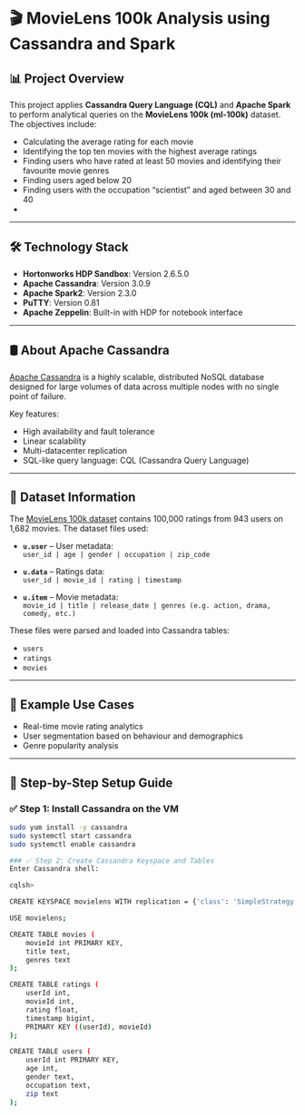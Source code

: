 # 🎬 MovieLens 100k Analysis using Cassandra and Spark

## 📊 Project Overview

This project applies **Cassandra Query Language (CQL)** and **Apache Spark** to perform analytical queries on the **MovieLens 100k (ml-100k)** dataset. The objectives include:

- Calculating the average rating for each movie  
- Identifying the top ten movies with the highest average ratings  
- Finding users who have rated at least 50 movies and identifying their favourite movie genres  
- Finding users aged below 20  
- Finding users with the occupation “scientist” and aged between 30 and 40
- 
---

## 🛠️ Technology Stack

- **Hortonworks HDP Sandbox**: Version 2.6.5.0  
- **Apache Cassandra**: Version 3.0.9  
- **Apache Spark2**: Version 2.3.0  
- **PuTTY**: Version 0.81  
- **Apache Zeppelin**: Built-in with HDP for notebook interface  

---

## 🛢️ About Apache Cassandra

[Apache Cassandra](https://cassandra.apache.org/) is a highly scalable, distributed NoSQL database designed for large volumes of data across multiple nodes with no single point of failure.

Key features:
- High availability and fault tolerance
- Linear scalability
- Multi-datacenter replication
- SQL-like query language: CQL (Cassandra Query Language)

---

## 📁 Dataset Information

The [MovieLens 100k dataset](https://grouplens.org/datasets/movielens/100k/) contains 100,000 ratings from 943 users on 1,682 movies. The dataset files used:

- **`u.user`** – User metadata:  
  `user_id | age | gender | occupation | zip_code`

- **`u.data`** – Ratings data:  
  `user_id | movie_id | rating | timestamp`

- **`u.item`** – Movie metadata:  
  `movie_id | title | release_date | genres (e.g. action, drama, comedy, etc.)`

These files were parsed and loaded into Cassandra tables:
- `users`  
- `ratings`  
- `movies`

---

## 📌 Example Use Cases

- Real-time movie rating analytics  
- User segmentation based on behaviour and demographics  
- Genre popularity analysis  

---

## 🔧 Step-by-Step Setup Guide

### ✅ Step 1: Install Cassandra on the VM

```bash
sudo yum install -y cassandra
sudo systemctl start cassandra
sudo systemctl enable cassandra

### ✅ Step 2: Create Cassandra Keyspace and Tables
Enter Cassandra shell:

cqlsh>

CREATE KEYSPACE movielens WITH replication = {'class': 'SimpleStrategy', 'replication_factor': 1};

USE movielens;

CREATE TABLE movies (
    movieId int PRIMARY KEY,
    title text,
    genres text
);

CREATE TABLE ratings (
    userId int,
    movieId int,
    rating float,
    timestamp bigint,
    PRIMARY KEY ((userId), movieId)
);

CREATE TABLE users (
    userId int PRIMARY KEY,
    age int,
    gender text,
    occupation text,
    zip text
);

